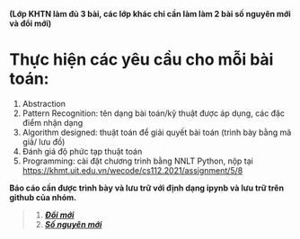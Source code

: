 **(Lớp KHTN làm đủ 3 bài, các lớp khác chỉ cần làm làm 2 bài số nguyên mới và đổi mới)**

# Thực hiện các yêu cầu cho mỗi bài toán:
  1. Abstraction
  2. Pattern Recognition: tên dạng bài toán/kỹ thuật được áp dụng, các đặc điểm nhận dạng
  3. Algorithm designed: thuật toán để giải quyết bài toán (trình bày bằng mã giả/ lưu đồ)
  4. Đánh giá độ phức tạp thuật toán
  5. Programming: cài đặt chương trình bằng NNLT Python, nộp tại https://khmt.uit.edu.vn/wecode/cs112.2021/assignment/5/8

**Báo cáo cần được trình bày và lưu trữ với định dạng ipynb và lưu trữ trên github của nhóm.**

 >1. [__*Đổi mới*__](https://github.com/trong-khanh-1109/CS112.L21.KHCL/blob/dfbc479422cdbefca6f1ab1a7cd1b7c4f26eec48/Assignments%20%233/%C4%90%E1%BB%95i_m%E1%BB%9Bi.png)
 >2. [__*Số nguyên mới*__](https://github.com/trong-khanh-1109/CS112.L21.KHCL/blob/dfbc479422cdbefca6f1ab1a7cd1b7c4f26eec48/Assignments%20%233/S%E1%BB%91_nguy%C3%AAn_m%E1%BB%9Bi.png)
